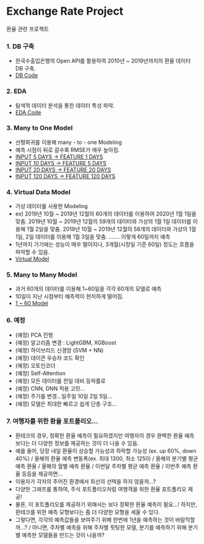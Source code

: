 # Exchange Rate Project

환율 관련 프로젝트

### 1. DB 구축

- 한국수출입은행의 Open API를 활용하여 2010년 ~ 2019년까지의 환율 데이터 DB 구축.
- [DB Code](https://github.com/ajskdlf64/Project-Exchange-Rate/blob/master/Jupyter%20Notebook/01.%20Exchange%20Rate%20(exchange%20bank%20open%20api).ipynb)



### 2. EDA

- 탐색적 데이터 분석을 통한 데이터 특성 파악.
- [EDA Code](https://github.com/ajskdlf64/Project-Exchange-Rate/blob/master/Jupyter%20Notebook/02.%20EDA.ipynb)



### 3. Many to One Model

 - 선형회귀를 이용해 many - to - one Modeling
 - 예측 시점이 뒤로 갈수록 RMSE가 매우 높아짐.
 - [INPUT 5 DAYS -> FEATURE 1 DAYS](https://github.com/ajskdlf64/Project-Exchange-Rate/blob/master/Jupyter%20Notebook/03.%20Model%201%20%20(USD%2C%20Regression%2C%20%20Linear%20Regression%2C%20Sklearn%2C%205_1).ipynb)
 - [INPUT 10 DAYS -> FEATURE 5 DAYS](https://github.com/ajskdlf64/Project-Exchange-Rate/blob/master/Jupyter%20Notebook/04.%20Model%202%20%20(USD%2C%20Regression%2C%20%20Linear%20Regression%2C%20Sklearn%2C%2010_5).ipynb)
 - [INPUT 20 DAYS -> FEATURE 20 DAYS](https://github.com/ajskdlf64/Project-Exchange-Rate/blob/master/Jupyter%20Notebook/08.%20Model%206%20%20(USD%2C%20Regression%2C%20%20Linear%20Regression%2C%20Sklearn%2C%2020_20).ipynb)
 - [INPUT 120 DAYS -> FEATURE 120 DAYS](https://github.com/ajskdlf64/Project-Exchange-Rate/blob/master/Jupyter%20Notebook/07.%20Model%205%20%20(USD%2C%20Regression%2C%20%20Linear%20Regression%2C%20Sklearn%2C%20120_120).ipynb)



### 4. Virtual Data Model

 - 가상 데이터를 사용한 Modeling
 - ex) 2019년 10월 ~ 2019년 12월의 60개의 데이터를 이용하여 2020년 1월 1일을 맞춤.
       2019년 10월 ~ 2019년 12월의 59개의 데이터와 가상의 1월 1일 데이터를 이용해 1월 2일을 맞춤.
       2019년 10월 ~ 2019년 12월의 58개의 데이터와 가상의 1월 1일, 2일 데이터를 이용해 1월 3일을 맞춤.
       .......
       이렇게 60일까지 예측
 - 1년까지 가기에는 성능이 매우 떨어지나, 3개월(시장일 기준 60일) 정도는 흐름을 파악할 수 있음.
 - [Virtual Model](https://github.com/ajskdlf64/Project-Exchange-Rate/blob/master/Jupyter%20Notebook/19.%20Model%2017%20%20(USD%2C%20Regression%2C%20LightGBM%2C%20Sklearn%2C%2060_1_60%2C%20Virtual%2C%20Test%3D2019_2020).ipynb)



### 5. Many to Many Model

 - 과거 60개의 데이터를 이용해 1~60일을 각각 60개의 모델로 예측
 - 10일이 지난 시점부터 예측력이 현저하게 떨어짐.
 - [1 ~ 60 Model](https://github.com/ajskdlf64/Project-Exchange-Rate/blob/master/Jupyter%20Notebook/23.%20Final%20Regression%20Model%20(sklearn%20Linear%20Regression%2C%202019).ipynb)



### 6. 예정

 - (예정) PCA 진행
 - (예정) 알고리즘 변경 : LightGBM, XGBoost
 - (예정) 하이브리드 신경망 (SVM + NN)
 - (예정) 데이콘 우승자 코드 확인
 - (예정) 오토인코더
 - (예정) Self-Attention
 - (예정) 모든 데이터를 전일 대비 등락률로
 - (예정) CNN, DNN 적용 고민...
 - (예정) 주기를 변경...일주일 10일 2일 5일...
 - (예정) 모델은 최대한 빠르고 쉽게 단층 구조...



### 7. 여행자를 위한 환율 포트폴리오...
 - 환테크의 경우, 정확한 환율 예측이 필요하겠지만 여행자의 경우 완벽한 환율 예측보다는 더 다양한 정보를 제공하는 것이 더 나을 수 있음.
 - 예를 들어, 당장 내일 환율이 상승할 가능성과 하락할 가능성 (ex. up 60%, down 40%) / 올해의 환율 예측 변동폭(ex. 최대 1300, 최소 1250) / 올해의 분기별 평균 예측 환율 / 올해의 월별 예측 환율 / 이번달 주차별 평균 예측 환율 / 이번주 예측 환율 등등을 제공하면...
 - 이용자가 각자의 주어진 환경에서 최선의 선택을 하지 않을까...?
 - 다양한 그래프를 통하여, 주식 포트폴리오처럼 여행객을 위한 환율 포트폴리오 제공!
 - 물론, 이 포트폴리오를 제공하기 위해서는 보다 정확한 환율 예측이 필요...! 하지만, 환테크를 위한 예측 모형보다는 좀 더 다양한 모형을 세울 수 있다.
 - 그렇다면, 각각의 예측값들을 보여주기 위해 한번에 1년을 예측하는 것이 바람직할까...? / 아니면, 주차별 예측을 위해 주차별 핏팅한 모델, 분기를 예측하기 위해 분기별 예측한 모델들을 만드는 것이 나을까?
